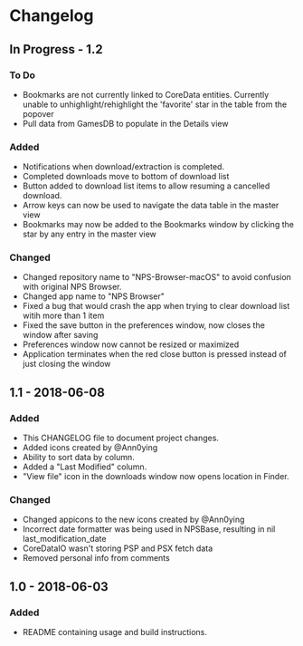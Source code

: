 # Changelog

## In Progress - 1.2
### To Do
- Bookmarks are not currently linked to CoreData entities. Currently unable to unhighlight/rehighlight the 'favorite' star in the table from the popover
- Pull data from GamesDB to populate in the Details view

### Added
- Notifications when download/extraction is completed.
- Completed downloads move to bottom of download list
- Button added to download list items to allow resuming a cancelled download.
- Arrow keys can now be used to navigate the data table in the master view
- Bookmarks may now be added to the Bookmarks window by clicking the star by any entry in the master view

### Changed
- Changed repository name to "NPS-Browser-macOS" to avoid confusion with original NPS Browser.
- Changed app name to "NPS Browser"
- Fixed a bug that would crash the app when trying to clear download list witih more than 1 item
- Fixed the save button in the preferences window, now closes the window after saving
- Preferences window now cannot be resized or maximized
- Application terminates when the red close button is pressed instead of just closing the window

## 1.1 - 2018-06-08
### Added
- This CHANGELOG file to document project changes.
- Added icons created by @Ann0ying
- Ability to sort data by column.
- Added a "Last Modified" column.
- "View file" icon in the downloads window now opens location in Finder.

### Changed
- Changed appicons to the new icons created by @Ann0ying
- Incorrect date formatter was being used in NPSBase, resulting in nil last_modification_date
- CoreDataIO wasn't storing PSP and PSX fetch data
- Removed personal info from comments

## 1.0 - 2018-06-03
### Added
- README containing usage and build instructions.
